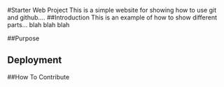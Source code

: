 #Starter Web Project
This is a simple website for showing how to use git and github....
##Introduction
This is an example of how to show different parts... blah blah blah

##Purpose

## Deployment

##How To Contribute
